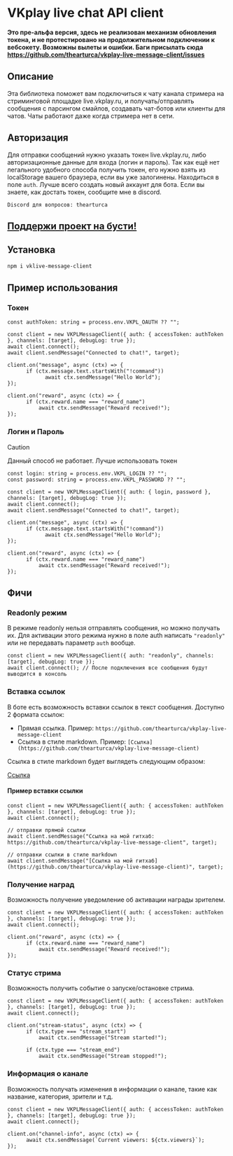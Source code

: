 # VKplay live chat API client

**Это пре-альфа версия, здесь не реализован механизм обновления токена, и не протестировано на продолжительном подключении к вебсокету. Возможны вылеты и ошибки. Баги присылать сюда https://github.com/thearturca/vkplay-live-message-client/issues**

## Описание

Эта библиотека поможет вам подключиться к чату канала стримера на стриминговой площадке live.vkplay.ru, и получать/отправлять сообщения с парсингом смайлов, создавать чат-ботов или клиенты для чатов. Чаты работают даже когда стримера нет в сети.

## Авторизация
Для отправки сообщений нужно указать токен live.vkplay.ru, либо авторизационные данные для входа (логин и пароль). 
Так как ещё нет легального удобного способа получить токен, его нужно взять из localStorage вашего браузера, если вы уже залогинены. Находиться в поле `auth`. Лучше всего создать новый аккаунт для бота. Если вы знаете, как достать токен, сообщите мне в discord. 

`Discord для вопросов: thearturca`

## [Поддержи проект на бусти!](https://boosty.to/thearturca/single-payment/donation/495699/target?share=target_link)

## Установка

```bash
npm i vklive-message-client
```

## Пример использования

### Токен
```TS            
const authToken: string = process.env.VKPL_OAUTH ?? "";

const client = new VKPLMessageClient({ auth: { accessToken: authToken }, channels: [target], debugLog: true });
await client.connect();
await client.sendMessage("Connected to chat!", target);

client.on("message", async (ctx) => {
      if (ctx.message.text.startsWith("!command"))
            await ctx.sendMessage("Hello World");
});

client.on("reward", async (ctx) => {
      if (ctx.reward.name === "reward_name")
          await ctx.sendMessage("Reward received!"); 
});
```

### Логин и Пароль

> [!CAUTION]
> Данный способ не работает. Лучше использовать токен

```TS
const login: string = process.env.VKPL_LOGIN ?? "";
const password: string = process.env.VKPL_PASSWORD ?? "";

const client = new VKPLMessageClient({ auth: { login, password }, channels: [target], debugLog: true });
await client.connect();
await client.sendMessage("Connected to chat!", target);

client.on("message", async (ctx) => {
      if (ctx.message.text.startsWith("!command"))
            await ctx.sendMessage("Hello World");
});

client.on("reward", async (ctx) => {
      if (ctx.reward.name === "reward_name")
          await ctx.sendMessage("Reward received!"); 
});
```

## Фичи

### Readonly режим
В режиме readonly нельзя отправлять сообщения, но можно получать их.
Для активации этого режима нужно в поле auth написать `"readonly"` или не передавать параметр `auth` вообще.

```TS
const client = new VKPLMessageClient({ auth: "readonly", channels: [target], debugLog: true });
await client.connect(); // После подключения все сообщения будут выводится в консоль
```

### Вставка ссылок
В боте есть возможность вставки ссылок в текст сообщения. Доступно 2 формата ссылок:
- Прямая ссылка. Пример: `https://github.com/thearturca/vkplay-live-message-client`
- Ссылка в стиле markdown. Пример: `[Ссылка](https://github.com/thearturca/vkplay-live-message-client)`

Ссылка в стиле markdown будет выглядеть следующим образом: 

[Ссылка](https://github.com/thearturca/vkplay-live-message-client)


#### Пример вставки ссылки
```TS
const client = new VKPLMessageClient({ auth: { accessToken: authToken }, channels: [target], debugLog: true });
await client.connect();

// отправки прямой ссылки
await client.sendMessage("Ссылка на мой гитхаб: https://github.com/thearturca/vkplay-live-message-client", target);

// отправки ссылки в стиле markdown
await client.sendMessage("[Ссылка на мой гитхаб](https://github.com/thearturca/vkplay-live-message-client)", target);
```

### Получение наград
Возможность получение уведомление об активации награды зрителем.
```TS
const client = new VKPLMessageClient({ auth: { accessToken: authToken }, channels: [target], debugLog: true });
await client.connect();

client.on("reward", async (ctx) => {
      if (ctx.reward.name === "reward_name")
          await ctx.sendMessage("Reward received!"); 
});
```

### Статус стрима
Возможность получить событие о запуске/остановке стрима.
```TS
const client = new VKPLMessageClient({ auth: { accessToken: authToken }, channels: [target], debugLog: true });
await client.connect();

client.on("stream-status", async (ctx) => {
      if (ctx.type === "stream_start")
          await ctx.sendMessage("Stream started!"); 

      if (ctx.type === "stream_end")
          await ctx.sendMessage("Stream stopped!");
```

### Информация о канале
Возможность получать изменения в информации о канале, такие как название, категория, зрители и т.д.
```TS
const client = new VKPLMessageClient({ auth: { accessToken: authToken }, channels: [target], debugLog: true });
await client.connect();

client.on("channel-info", async (ctx) => {
      await ctx.sendMessage(`Current viewers: ${ctx.viewers}`);
});
```
